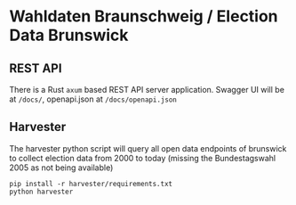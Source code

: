 # Wahldaten Braunschweig / Election Data Brunswick

## REST API
There is a Rust `axum` based REST API server application. Swagger UI will be at `/docs/`, openapi.json at `/docs/openapi.json`

## Harvester
The harvester python script will query all open data endpoints of brunswick to collect election data from 2000 to today (missing the Bundestagswahl 2005 as not being available)
```
pip install -r harvester/requirements.txt
python harvester
```